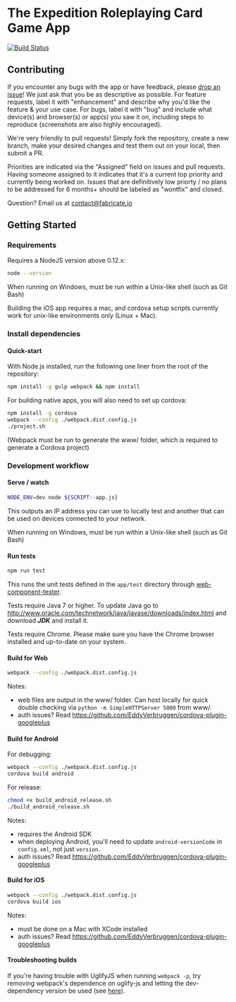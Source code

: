 # The Expedition Roleplaying Card Game App

[![Build Status](https://travis-ci.org/Fabricate-IO/expedition-app.svg)](https://travis-ci.org/Fabricate-IO/expedition-app)

## Contributing

If you encounter any bugs with the app or have feedback, please [drop an issue](https://github.com/Fabricate-IO/expedition-app/issues/new)! We just ask that you be as descriptive as possible. For feature requests, label it with "enhancement" and describe why you'd like the feature & your use case. For bugs, label it with "bug" and include what device(s) and browser(s) or app(s) you saw it on, including steps to reproduce (screenshots are also highly encouraged).

We're very friendly to pull requests! Simply fork the repository, create a new branch, make your desired changes and test them out on your local, then submit a PR.

Priorities are indicated via the "Assigned" field on issues and pull requests. Having someone assigned to it indicates that it's a current top priority and currently being worked on. Issues that are definitively low priorty / no plans to be addressed for 6 months+ should be labeled as "wontfix" and closed.

Question? Email us at contact@fabricate.io

## Getting Started

### Requirements

Requires a NodeJS version above 0.12.x:

```sh
node --version
```

When running on Windows, must be run within a Unix-like shell (such as Git Bash)

Building the iOS app requires a mac, and cordova setup scripts currently work for unix-like environments only (Linux + Mac).

### Install dependencies

#### Quick-start

With Node.js installed, run the following one liner from the root of the repository:

```sh
npm install -g gulp webpack && npm install
```

For building native apps, you will also need to set up cordova:

```sh
npm install -g cordova
webpack --config ./webpack.dist.config.js
./project.sh
```

(Webpack must be run to generate the www/ folder, which is required to generate a Cordova project)

### Development workflow

#### Serve / watch

```sh
NODE_ENV=dev node ${SCRIPT:-app.js}
```

This outputs an IP address you can use to locally test and another that can be used on devices connected to your network.

When running on Windows, must be run within a Unix-like shell (such as Git Bash)

#### Run tests

```sh
npm run test
```

This runs the unit tests defined in the `app/test` directory through [web-component-tester](https://github.com/Polymer/web-component-tester).

Tests require Java 7 or higher. To update Java go to http://www.oracle.com/technetwork/java/javase/downloads/index.html and download ***JDK*** and install it.

Tests require Chrome. Please make sure you have the Chrome browser installed and up-to-date on your system.

#### Build for Web

```sh
webpack --config ./webpack.dist.config.js
```

Notes:
- web files are output in the www/ folder. Can host locally for quick double checking via `python -m SimpleHTTPServer 5000` from www/.
- auth issues? Read https://github.com/EddyVerbruggen/cordova-plugin-googleplus

#### Build for Android

For debugging:

```sh
webpack --config ./webpack.dist.config.js
cordova build android
```

For release:

```sh
chmod +x build_android_release.sh
./build_android_release.sh
```

Notes:

- requires the Android SDK
- when deploying Android, you'll need to update `android-versionCode` in `config.xml`, not just `version`.
- auth issues? Read https://github.com/EddyVerbruggen/cordova-plugin-googleplus

#### Build for iOS

```sh
webpack --config ./webpack.dist.config.js
cordova build ios
```

Notes:

- must be done on a Mac with XCode installed
- auth issues? Read https://github.com/EddyVerbruggen/cordova-plugin-googleplus

#### Troubleshooting builds

If you're having trouble with UglifyJS when running `webpack -p`, try removing webpack's dependence on uglify-js and letting
the dev-dependency version be used (see [here](https://github.com/mishoo/UglifyJS2/issues/448)).
